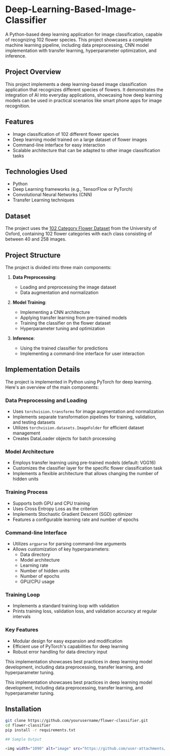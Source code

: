 # Deep-Learning-Based-Image-Classifier
A Python-based deep learning application for image classification, capable of recognizing 102 flower species. This project showcases a complete machine learning pipeline, including data preprocessing, CNN model implementation with transfer learning, hyperparameter optimization, and inference.  


## Project Overview

This project implements a deep learning-based image classification application that recognizes different species of flowers. It demonstrates the integration of AI into everyday applications, showcasing how deep learning models can be used in practical scenarios like smart phone apps for image recognition.

## Features

- Image classification of 102 different flower species
- Deep learning model trained on a large dataset of flower images
- Command-line interface for easy interaction
- Scalable architecture that can be adapted to other image classification tasks

## Technologies Used

- Python
- Deep Learning frameworks (e.g., TensorFlow or PyTorch)
- Convolutional Neural Networks (CNN)
- Transfer Learning techniques

## Dataset

The project uses the [102 Category Flower Dataset](http://www.robots.ox.ac.uk/~vgg/data/flowers/102/index.html) from the University of Oxford, containing 102 flower categories with each class consisting of between 40 and 258 images.

## Project Structure

The project is divided into three main components:

1. **Data Preprocessing**: 
   - Loading and preprocessing the image dataset
   - Data augmentation and normalization

2. **Model Training**:
   - Implementing a CNN architecture
   - Applying transfer learning from pre-trained models
   - Training the classifier on the flower dataset
   - Hyperparameter tuning and optimization

3. **Inference**:
   - Using the trained classifier for predictions
   - Implementing a command-line interface for user interaction
     
  
## Implementation Details

The project is implemented in Python using PyTorch for deep learning. Here's an overview of the main components:

### Data Preprocessing and Loading
- Uses `torchvision.transforms` for image augmentation and normalization
- Implements separate transformation pipelines for training, validation, and testing datasets
- Utilizes `torchvision.datasets.ImageFolder` for efficient dataset management
- Creates DataLoader objects for batch processing

### Model Architecture
- Employs transfer learning using pre-trained models (default: VGG16)
- Customizes the classifier layer for the specific flower classification task
- Implements a flexible architecture that allows changing the number of hidden units

### Training Process
- Supports both GPU and CPU training
- Uses Cross Entropy Loss as the criterion
- Implements Stochastic Gradient Descent (SGD) optimizer
- Features a configurable learning rate and number of epochs

### Command-line Interface
- Utilizes `argparse` for parsing command-line arguments
- Allows customization of key hyperparameters:
  - Data directory
  - Model architecture
  - Learning rate
  - Number of hidden units
  - Number of epochs
  - GPU/CPU usage

### Training Loop
- Implements a standard training loop with validation
- Prints training loss, validation loss, and validation accuracy at regular intervals

### Key Features
- Modular design for easy expansion and modification
- Efficient use of PyTorch's capabilities for deep learning
- Robust error handling for data directory input

This implementation showcases best practices in deep learning model development, including data preprocessing, transfer learning, and hyperparameter tuning.

This implementation showcases best practices in deep learning model development, including data preprocessing, transfer learning, and hyperparameter tuning.

## Installation

```bash
git clone https://github.com/yourusername/flower-classifier.git
cd flower-classifier
pip install -r requirements.txt

## Sample Output

<img width="1090" alt="image" src="https://github.com/user-attachments/assets/688101af-58be-4eb9-8ecf-18ce894ac8c4">

